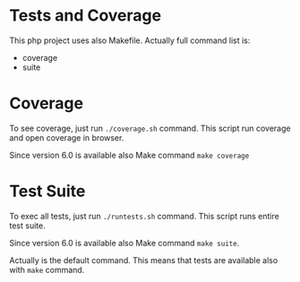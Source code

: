 # Tests and Coverage

This php project uses also Makefile. Actually full command list is:

 - coverage
 - suite

# Coverage

To see coverage, just run `./coverage.sh` command. This script run coverage and open coverage in browser.

Since version 6.0 is available also Make command `make coverage`

# Test Suite

To exec all tests, just run `./runtests.sh` command. This script runs entire test suite.

Since version 6.0 is available also Make command `make suite`.

Actually is the default command. This means that tests are available also with `make` command.

